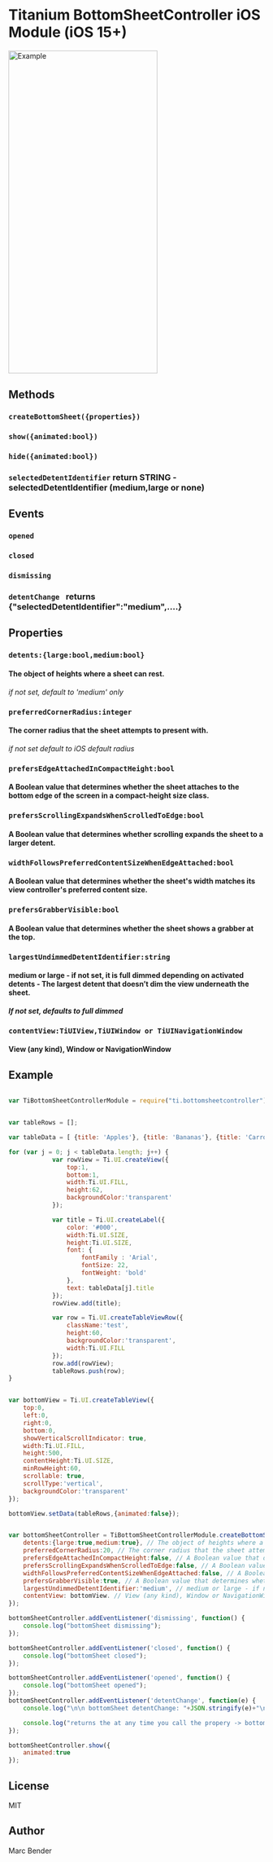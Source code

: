 # Titanium BottomSheetController iOS Module (iOS 15+)

<img src="./demo.gif" width="293" height="634" alt="Example" />


## Methods

### `createBottomSheet({properties}) `
### `show({animated:bool}) `
### `hide({animated:bool}) `
### `selectedDetentIdentifier` return STRING - selectedDetentIdentifier (medium,large or none)

## Events

### `opened `
### `closed `
### `dismissing `
### `detentChange ` returns {"selectedDetentIdentifier":"medium",....}


## Properties

### `detents:{large:bool,medium:bool}`
#### The object of heights where a sheet can rest.
*if not set, default to 'medium' only*

### `preferredCornerRadius:integer`
#### The corner radius that the sheet attempts to present with.
*if not set default to iOS default radius*

###	`prefersEdgeAttachedInCompactHeight:bool`
#### A Boolean value that determines whether the sheet attaches to the bottom edge of the screen in a compact-height size class.

### `prefersScrollingExpandsWhenScrolledToEdge:bool`
#### A Boolean value that determines whether scrolling expands the sheet to a larger detent.

### `widthFollowsPreferredContentSizeWhenEdgeAttached:bool`
#### A Boolean value that determines whether the sheet's width matches its view controller's preferred content size.

### `prefersGrabberVisible:bool`
#### A Boolean value that determines whether the sheet shows a grabber at the top.

### `largestUndimmedDetentIdentifier:string`
#### medium or large - if not set, it is full dimmed depending on activated detents - The largest detent that doesn’t dim the view underneath the sheet. 
***If not set, defaults to full dimmed***

### `contentView:TiUIView,TiUIWindow or TiUINavigationWindow`
#### View (any kind), Window or NavigationWindow



## Example

```js

var TiBottomSheetControllerModule = require("ti.bottomsheetcontroller");


var tableRows = [];

var tableData = [ {title: 'Apples'}, {title: 'Bananas'}, {title: 'Carrots'}, {title: 'Potatoes'},{title: 'Apples'}, {title: 'Bananas'}, {title: 'Carrots'}, {title: 'Potatoes'},{title: 'Apples'}, {title: 'Bananas'}, {title: 'Carrots'}, {title: 'Potatoes'},{title: 'Apples'}, {title: 'Bananas'}, {title: 'Carrots'}, {title: 'Potatoes'},{title: 'Apples'}, {title: 'Bananas'}, {title: 'Carrots'}, {title: 'Potatoes'},{title: 'Apples'}, {title: 'Bananas'}, {title: 'Carrots'}, {title: 'Potatoes'},{title: 'Apples'}, {title: 'Bananas'}, {title: 'Carrots'}, {title: 'Potatoes'} ];

for (var j = 0; j < tableData.length; j++) {
			var rowView = Ti.UI.createView({
				top:1,
				bottom:1,
				width:Ti.UI.FILL,
				height:62,
				backgroundColor:'transparent'
			});

			var title = Ti.UI.createLabel({
				color: '#000',
				width:Ti.UI.SIZE,
				height:Ti.UI.SIZE,
				font: {
					fontFamily : 'Arial',
					fontSize: 22,
					fontWeight: 'bold'
				},
				text: tableData[j].title
			});
			rowView.add(title);

			var row = Ti.UI.createTableViewRow({
				className:'test', 
				height:60,
				backgroundColor:'transparent',
				width:Ti.UI.FILL
			});
			row.add(rowView);
			tableRows.push(row);
}


var bottomView = Ti.UI.createTableView({
	top:0,
	left:0,
	right:0,
	bottom:0,
	showVerticalScrollIndicator: true,
	width:Ti.UI.FILL,
	height:500,
	contentHeight:Ti.UI.SIZE,
	minRowHeight:60,
	scrollable: true,
	scrollType:'vertical',
	backgroundColor:'transparent'
});

bottomView.setData(tableRows,{animated:false});


var bottomSheetController = TiBottomSheetControllerModule.createBottomSheet({
	detents:{large:true,medium:true}, // The object of heights where a sheet can rest.
	preferredCornerRadius:20, // The corner radius that the sheet attempts to present with.
	prefersEdgeAttachedInCompactHeight:false, // A Boolean value that determines whether the sheet attaches to the bottom edge of the screen in a compact-height size class.
	prefersScrollingExpandsWhenScrolledToEdge:false, // A Boolean value that determines whether scrolling expands the sheet to a larger detent.
	widthFollowsPreferredContentSizeWhenEdgeAttached:false, // A Boolean value that determines whether the sheet's width matches its view controller's preferred content size.
	prefersGrabberVisible:true, // A Boolean value that determines whether the sheet shows a grabber at the top.
	largestUndimmedDetentIdentifier:'medium', // medium or large - if not set, it is full dimmed depending on activated detents - The largest detent that doesn’t dim the view underneath the sheet.
	contentView: bottomView. // View (any kind), Window or NavigationWindow
});

bottomSheetController.addEventListener('dismissing', function() {
	console.log("bottomSheet dismissing");
});

bottomSheetController.addEventListener('closed', function() {
	console.log("bottomSheet closed");
});

bottomSheetController.addEventListener('opened', function() {
	console.log("bottomSheet opened");
});
bottomSheetController.addEventListener('detentChange', function(e) {
	console.log("\n\n bottomSheet detentChange: "+JSON.stringify(e)+"\n\n");

	console.log("returns the at any time you call the propery -> bottomSheetController.selectedDetentIdentifier: "+bottomSheetController.selectedDetentIdentifier);
});

bottomSheetController.show({ 
	animated:true
});

```

## License

MIT

## Author

Marc Bender
